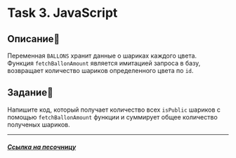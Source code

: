 # Task 3. JavaScript

## Описание📌

Переменная `BALLONS` хранит данные о шариках каждого цвета.    
Функция `fetchBallonAmount` является имитацией запроса в базу, возвращает количество шариков определенного цвета по `id`.    

## Задание📝

Напишите код, который получает количество всех `isPublic` шариков с помощью `fetchBallonAmount` функции и суммирует общее количество полученых шариков.

***

##### [Ссылка на песочницу](https://codesandbox.io/s/task-6-qtsstp?file=/index.js)
